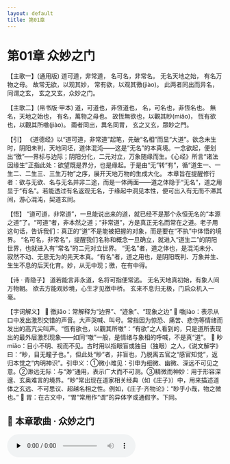 ```yaml
---
layout: default
title: 第01章
---
```


# 第01章 众妙之门

【主歌一】(通用版)
道可道，非常道，
名可名，非常名。 
无名天地之始，
有名万物之母。 
故常无欲，以观其妙，
常有欲，以观其徼(jiào)。 
此两者同出而异名，
同谓之玄，
玄之又玄，众妙之门。 
 
【主歌二】(帛书版·甲本)
道，可道也，非恆道也，
名，可名也，非恆名也。
無名，天地之始也，
有名，萬物之母也。
故恆無欲也，以觀其眇(miǎo)，
恆有欲也，以觀其所噭(jiào)。
兩者同出，異名同胃，
玄之又玄，眾眇之門。 

【引】
《道德经》以“道可道，非常道”起笔，先破“名相”而显“大道”。欲念未生时，阴阳未判，天地同坯，道体混沌——这是“无名”的本真境。一念欲起，便划出“徼”──界标与边际；阴阳分化，二元对立，万象随缘而生。《心经》所言“诸法因缘生”正指此处：欲望既是界分，也是缘起。于是由“无”转“有”，循“道生一、一生二、二生三、三生万物”之序，展开天地万物的生成大化。
本章旨在提醒修行者：欲与无欲、名与无名并非二途，而是一体两面——道之体隐于“无名”，道之用显于“有名”。若能透过有名返观无名，于缘起中洞见本性，便可出入有无而不滞其间，游心混沌，契道玄同。

【悟】
“道可道，非常道”，一旦能说出来的道，就已经不是那个永恒无名的“本源之道”了。“可道”者，非本然之道；“非常道”，方是真正无名而常在之道。老子用这句话，告诉我们：真正的“道”不是能被把握的对象，而是要在“不执”中体悟的境界。
“名可名，非常名”，提醒我们名称和概念一旦确立，就进入“道生二”的阴阳世界，也就进入有“常名”的二元对立世界。
“无名”者，道之体也，是混沌未分、寂然不动、无思无为的先天本真。“有名”者，道之用也，是阴阳既判、万象并生、生生不息的后天化育。妙，从无中现；徼，在有中得。

【诗 · 青隐子】
道若能言非永道，名将可指便常逃。
无名天地真初始，有象人间万物朝。
欲去方能观妙境，心生才见徼中桥。
玄来不息归无极，门启众机入一毫。

【字词解义】
	徼jiǎo：常解释为“边界”、“迹象”、“现象之边”
	噭jiào：表示从口中发出激烈交错的声音。大声哭喊、叫号。常指因为惊恐、痛苦、悲伤等情绪而发出的高亢尖叫声。“恆有欲也，以觀其所噭”：“有欲”之人看到的，只是道所表现出的最外层激烈现象——如同“噭”一般，是情绪与象相的呼喊，不是真“道”。
	眇miǎo：目小不明、视而不见。古时用以指眼盲或独目（独眼）之人，《说文解字》曰：“眇，目无瞳子也。”，但此处“眇”者，非盲也，乃脱离五官之“感官知觉”，返归本觉之“内明神识”。引申义：①微小难见：引申为细微、幽微、深远不可见之意。②渺远无际：与“渺”通用，表示广大而不可测。③精微而神妙：用于形容深邃、玄奥难言的境界。“眇”常出现在道家相关经典（如《庄子》）中，用来描述道体之玄远、不可思议、超越名相之性。例如，《庄子·齐物论》：“眇乎小哉，物之微也。”
	胃：在古文中，“胃”常用作“谓”的异体字或通假字。下同。

<h2>🎵 本章歌曲 · 众妙之门</h2>
<audio controls preload="none">
  <source src="../audio/01.mp3" type="audio/mpeg">
  您的浏览器不支持 audio 标签。
</audio>
